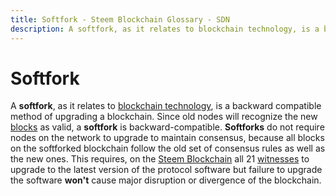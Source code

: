 ```yaml
---
title: Softfork - Steem Blockchain Glossary - SDN
description: A softfork, as it relates to blockchain technology, is a backward compatible method of upgrading a blockchain. Since old nodes will recognize the new blocks as valid, a softfork is backward-compatible. 
---
```

# Softfork

A **softfork**, as it relates to [blockchain technology](/glossary/blockchain.md), is a backward compatible method of upgrading a blockchain. Since old nodes will recognize the new [blocks](/glossary/block.md) as valid, a **softfork** is backward-compatible. **Softforks** do not require nodes on the network to upgrade to maintain consensus, because all blocks on the softforked blockchain follow the old set of consensus rules as well as the new ones. This requires, on the [Steem Blockchain](/glossary/steem-blockchain.md) all 21 [witnesses](/glossary/witness.md) to upgrade to the latest version of the protocol software but failure to upgrade the software **won't** cause major disruption or divergence of the blockchain.